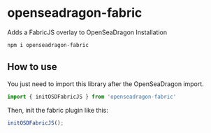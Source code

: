 # openseadragon-fabric

Adds a FabricJS overlay to OpenSeaDragon
Installation

```bash
npm i openseadragon-fabric
```

## How to use

You just need to import this library after the OpenSeaDragon import.

```javascript
import { initOSDFabricJS } from 'openseadragon-fabric'
```

Then, init the fabric plugin like this:

```js
initOSDFabricJS();
```

